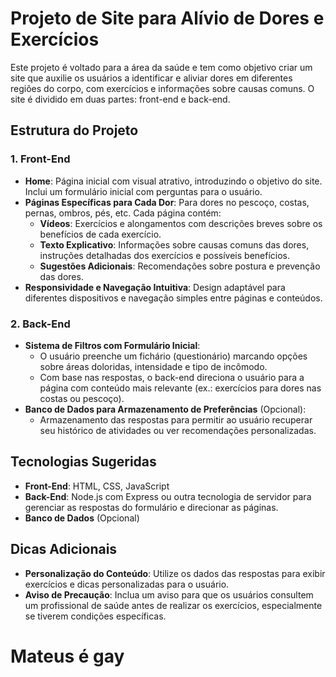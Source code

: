 # Projeto de Site para Alívio de Dores e Exercícios

Este projeto é voltado para a área da saúde e tem como objetivo criar um site que auxilie os usuários a identificar e aliviar dores em diferentes regiões do corpo, com exercícios e informações sobre causas comuns. O site é dividido em duas partes: front-end e back-end.

## Estrutura do Projeto

### 1. Front-End
- **Home**: Página inicial com visual atrativo, introduzindo o objetivo do site. Inclui um formulário inicial com perguntas para o usuário.
- **Páginas Específicas para Cada Dor**: Para dores no pescoço, costas, pernas, ombros, pés, etc. Cada página contém:
  - **Vídeos**: Exercícios e alongamentos com descrições breves sobre os benefícios de cada exercício.
  - **Texto Explicativo**: Informações sobre causas comuns das dores, instruções detalhadas dos exercícios e possíveis benefícios.
  - **Sugestões Adicionais**: Recomendações sobre postura e prevenção das dores.
- **Responsividade e Navegação Intuitiva**: Design adaptável para diferentes dispositivos e navegação simples entre páginas e conteúdos.

### 2. Back-End
- **Sistema de Filtros com Formulário Inicial**:
  - O usuário preenche um fichário (questionário) marcando opções sobre áreas doloridas, intensidade e tipo de incômodo.
  - Com base nas respostas, o back-end direciona o usuário para a página com conteúdo mais relevante (ex.: exercícios para dores nas costas ou pescoço).
- **Banco de Dados para Armazenamento de Preferências** (Opcional):
  - Armazenamento das respostas para permitir ao usuário recuperar seu histórico de atividades ou ver recomendações personalizadas.

## Tecnologias Sugeridas
- **Front-End**: HTML, CSS, JavaScript 
- **Back-End**: Node.js com Express ou outra tecnologia de servidor para gerenciar as respostas do formulário e direcionar as páginas.
- **Banco de Dados** (Opcional)

## Dicas Adicionais
- **Personalização do Conteúdo**: Utilize os dados das respostas para exibir exercícios e dicas personalizadas para o usuário.
- **Aviso de Precaução**: Inclua um aviso para que os usuários consultem um profissional de saúde antes de realizar os exercícios, especialmente se tiverem condições específicas.


# Mateus é gay
